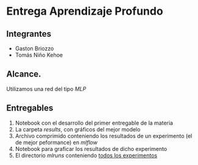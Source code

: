# Entrega Aprendizaje Profundo
## Integrantes
 * Gaston Briozzo
 * Tomás Niño Kehoe
 

## Alcance.
Utilizamos una red del tipo _MLP_ 

## Entregables
1. Notebook con el desarrollo del primer entregable de la materia
2. La carpeta _results_, con gráficos del mejor modelo
3. Archivo comprimido conteniendo los resultados de un experimento (el de mejor peformance) en _mlflow_
4. Notebook para graficar los resultados de dicho experimento
5. El directorio _mlruns_ conteniendo [todos los experimentos](https://drive.google.com/file/d/1d0HNfNoAV7aAVEZO5PksH2Sg0aWi7x-x/view?usp=sharing)

